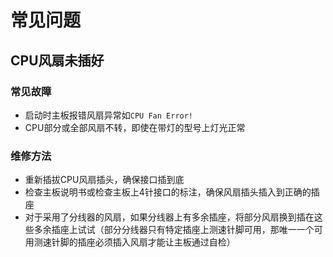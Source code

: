 # 常见问题
## CPU风扇未插好 
### 常见故障
- 启动时主板报错风扇异常如`CPU Fan Error!`
- CPU部分或全部风扇不转，即使在带灯的型号上灯光正常

### 维修方法
- 重新插拔CPU风扇插头，确保接口插到底
- 检查主板说明书或检查主板上4针接口的标注，确保风扇插头插入到正确的插座
- 对于采用了分线器的风扇，如果分线器上有多余插座，将部分风扇换到插在这些多余插座上试试（部分分线器只有特定插座上测速针脚可用，那唯一一个可用测速针脚的插座必须插入风扇才能让主板通过自检）

